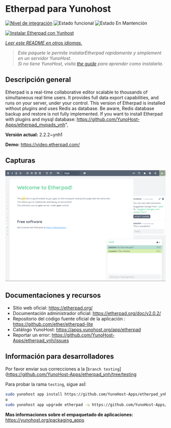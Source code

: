 <!--
Este archivo README esta generado automaticamente<https://github.com/YunoHost/apps/tree/master/tools/readme_generator>
No se debe editar a mano.
-->

# Etherpad para Yunohost

[![Nivel de integración](https://dash.yunohost.org/integration/etherpad.svg)](https://ci-apps.yunohost.org/ci/apps/etherpad/) ![Estado funcional](https://ci-apps.yunohost.org/ci/badges/etherpad.status.svg) ![Estado En Mantención](https://ci-apps.yunohost.org/ci/badges/etherpad.maintain.svg)

[![Instalar Etherpad con Yunhost](https://install-app.yunohost.org/install-with-yunohost.svg)](https://install-app.yunohost.org/?app=etherpad)

*[Leer este README en otros idiomas.](./ALL_README.md)*

> *Este paquete le permite instalarEtherpad rapidamente y simplement en un servidor YunoHost.*  
> *Si no tiene YunoHost, visita [the guide](https://yunohost.org/install) para aprender como instalarla.*

## Descripción general

Etherpad is a real-time collaborative editor scalable to thousands of simultaneous real time users. It provides full data export capabilities, and runs on your server, under your control.
This version of Etherpad is installed without plugins and uses Redis as database.
Be aware, Redis database backup and restore is not fully implemented.
If you want to install Etherpad with plugins and mysql database: https://github.com/YunoHost-Apps/etherpad_mypads_ynh",


**Versión actual:** 2.2.2~ynh1

**Demo:** <https://video.etherpad.com/>

## Capturas

![Captura de Etherpad](./doc/screenshots/screenshot.png)

## Documentaciones y recursos

- Sitio web oficial: <https://etherpad.org/>
- Documentación administrador oficial: <https://etherpad.org/doc/v2.0.2/>
- Repositorio del código fuente oficial de la aplicación : <https://github.com/ether/etherpad-lite>
- Catálogo YunoHost: <https://apps.yunohost.org/app/etherpad>
- Reportar un error: <https://github.com/YunoHost-Apps/etherpad_ynh/issues>

## Información para desarrolladores

Por favor enviar sus correcciones a la [`branch testing`](https://github.com/YunoHost-Apps/etherpad_ynh/tree/testing

Para probar la rama `testing`, sigue asÍ:

```bash
sudo yunohost app install https://github.com/YunoHost-Apps/etherpad_ynh/tree/testing --debug
o
sudo yunohost app upgrade etherpad -u https://github.com/YunoHost-Apps/etherpad_ynh/tree/testing --debug
```

**Mas informaciones sobre el empaquetado de aplicaciones:** <https://yunohost.org/packaging_apps>
